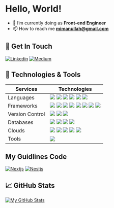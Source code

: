 # Hello, World!

-   🌱 I’m currently doing as **Front-end Engineer**
-   📫 How to reach me **mimanullah@gmail.com**

## 📝 Get In Touch

[![Linkedin](https://img.shields.io/badge/linkedin-%230077B5.svg?&style=for-the-badge&logo=linkedin&logoColor=white)][linkedin]
[![Medium](https://img.shields.io/badge/medium-%230077B5.svg?&style=for-the-badge&logo=medium&logoColor=white&color=black)][medium]

## 🔧 Technologies & Tools

| Services                       | Technologies      
| ------------------------------ | ------------------------
| Languages                      | ![](https://img.shields.io/badge/JavaScript-%23F7DF1E?style=for-the-badge&logo=javascript&logoColor=black) ![](https://img.shields.io/badge/TypeScript-%23007ACC?style=for-the-badge&logo=typescript&logoColor=white) ![](https://img.shields.io/badge/PHP-%23777BB4?style=for-the-badge&logo=php&logoColor=white) ![](https://img.shields.io/badge/Java-%23ED8B00?style=for-the-badge&logo=java&logoColor=white) ![](https://img.shields.io/badge/Python-%233776AB?style=for-the-badge&logo=python&logoColor=white) ![](https://img.shields.io/badge/Dart-%230175C2?style=for-the-badge&logo=dart&logoColor=white)
| Frameworks                     | ![](https://img.shields.io/badge/Vue.js-green?style=for-the-badge&logo=vue.js&logoColor=white) ![](https://img.shields.io/badge/Vue.js-3.x-green?style=for-the-badge&logo=vue.js&logoColor=white) ![](https://img.shields.io/badge/Nuxt.js-lightgreen?style=for-the-badge&logo=nuxt.js&logoColor=white) ![](https://img.shields.io/badge/React.js-blue?style=for-the-badge&logo=react&logoColor=white) ![](https://img.shields.io/badge/Next.js-blue?style=for-the-badge&logo=next.js&logoColor=white) ![](https://img.shields.io/badge/Nest.js-red?style=for-the-badge&logo=nestjs&logoColor=white) ![](https://img.shields.io/badge/Express-lightgrey?style=for-the-badge&logo=express&logoColor=white) ![](https://img.shields.io/badge/Laravel-red?style=for-the-badge&logo=laravel&logoColor=white)
| Version Control                | ![](https://img.shields.io/badge/Git-F05032?style=for-the-badge&logo=git&logoColor=white) ![](https://img.shields.io/badge/GitLab-FCA121?style=for-the-badge&logo=gitlab&logoColor=white) ![](https://img.shields.io/badge/GitHub-181717?style=for-the-badge&logo=github&logoColor=white) 
| Databases                      | ![](https://img.shields.io/badge/MySQL-4479A1?style=for-the-badge&logo=mysql&logoColor=white) ![](https://img.shields.io/badge/PostgreSQL-336791?style=for-the-badge&logo=postgresql&logoColor=white) ![](https://img.shields.io/badge/SQLite-003B57?style=for-the-badge&logo=sqlite&logoColor=white) ![](https://img.shields.io/badge/MongoDB-47A248?style=for-the-badge&logo=mongodb&logoColor=white)
| Clouds                         | ![](https://img.shields.io/badge/google%20cloud-%234285F4?style=for-the-badge&logo=google-cloud&logoColor=white) ![](https://img.shields.io/badge/heroku-%23430098?style=for-the-badge&logo=heroku&logoColor=white) ![](https://img.shields.io/badge/vercel-%23000000?style=for-the-badge&logo=vercel&logoColor=white) ![](https://img.shields.io/badge/railway-%23000000?style=for-the-badge&logo=railway&logoColor=white) ![](https://img.shields.io/badge/AWS-%23232F3E?style=for-the-badge&logo=amazon-aws&logoColor=white)
| Tools                          | ![](https://img.shields.io/badge/docker%20-%230db7ed.svg?&style=for-the-badge&logo=docker&logoColor=white)

## My Guidlines Code
[![Nextjs](https://img.shields.io/badge/Next.js-blue?style=for-the-badge&logo=next.js&logoColor=white)][nextjs-example]
[![Nestjs](https://img.shields.io/badge/Nest.js-red?style=for-the-badge&logo=nestjs&logoColor=white)][nestjs-example]

## &#x1f4c8; GitHub Stats

[![My GitHub Stats](https://github-readme-stats.vercel.app/api/?username=manullah&count_private=true&theme=tokyonight&showicons=true)]()

[linkedin]: https://www.linkedin.com/in/muhammad-imanullah-b3088517b/
[medium]: https://medium.com/@mimanullah
[nextjs-example]: https://github.com/My-Kakeibo/kakeibopocket-backoffice
[nestjs-example]: https://github.com/manullah/nestjs-example
